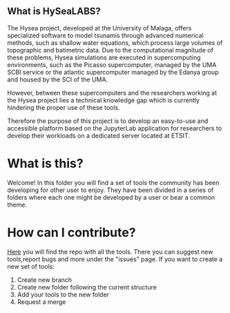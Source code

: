 ## What is HySeaLABS?
 The Hysea project, developed at the University of Malaga, offers specialized software to model tsunamis through advanced numerical methods, such as shallow water equations, which process large volumes of topographic and batimetric data. Due to the computational magnitude of these problems, Hysea simulations are executed in supercomputing environments, such as the Picasso supercomputer, managed by the UMA SCBI service or the atlantic supercomputer managed by the Edanya group and housed by the SCI of the UMA.

However, between these supercomputers and the researchers working at the Hysea project lies a technical knowledge gap which is currently hindering the proper use of these tools.

Therefore the purpose of this project is to develop an easy-to-use and accessible platform based on the JupyterLab application for researchers to develop their workloads on a dedicated server located at ETSIT.
# What is this?
Welcome! In this folder you will find a set of tools the community has been developing for other user to enjoy. They have been divided in a series of folders where each one might be developed by a user or bear a common theme.
# How can I contribute? 
[Here](https://github.com/KosmicKatXV/HySEALab-ToolBox) you will find the repo with all the tools. There you can suggest new tools,report bugs and more under the "issues" page. If you want to create a new set of tools:

1. Create new branch
2. Create new folder following the current structure
3. Add your tools to the new folder
4. Request a merge 